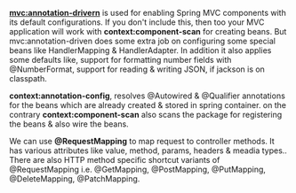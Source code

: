 **<mvc:annotation-drivern>** is used for enabling Spring MVC components with its default configurations. If you don't include this, then too your MVC application will work with **context:component-scan** for creating beans.
But mvc:annotation-driven does some extra job on configuring some special beans like HandlerMapping & HandlerAdapter.
In addition it also applies some defaults like, support for formatting number fields with @NumberFormat, support for reading & writing JSON, if jackson is on classpath.

**context:annotation-config**, resolves @Autowired & @Qualifier annotations for the beans which are already created & stored in spring container. on the contrary **context:component-scan** also scans the package for registering the beans & also wire the beans.

We can use **@RequestMapping** to map request to controller methods. It has various attributes like value, method, params, headers & meadia types.. There are also HTTP method specific shortcut variants of @RequestMapping i.e. @GetMapping, @PostMapping, @PutMapping, @DeleteMapping, @PatchMapping.
